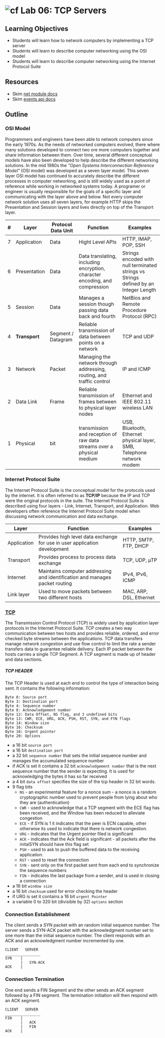 ![cf](https://i.imgur.com/7v5ASc8.png) Lab 06: TCP Servers
======

## Learning Objectives  
* Students will learn how to network computers by implementing a TCP server
* Students will learn to describe computer networking using the OSI model
* Students will learn to describe computer networking using the Internet Protocol Suite

## Resources
* Skim [net module docs](https://nodejs.org/api/net.html)
* Skim [events api docs](https://nodejs.org/api/events.html)

## Outline

### OSI Model  
Programmers and engineers have been able to network computers since the early 1970s. As the needs of networked computers evolved, there where many solutions developed to connect two ore more computers together and share information between them. Over time, several different conceptual models have also been developed to help describe the different networking solutions. In the mid 1980s the _"Open Systems Interconnection Reference Model"_ (OSI model) was developed as a seven layer model. This seven layer OSI model has continued to accurately describe the different processes in computer networking, and is still widely used as a point of reference while working in networked systems today. A programer or engineer is usually responsible for the goals of a specific layer and communicating with the layer above and below. Not every computer network solution uses all seven layers, for example HTTP skips the Presentation and Session layers and lives directly on top of the Transport layer.


| # | Layer | Protocol Data Unit | Function | Examples |   
| --- | ---- | ----- | ----- | ----- |
| 7 | Application | Data | Hight Level APIs | HTTP, IMAP, POP, SSH |  
| 6 | Presentation | Data | Data translating, including encryption, character encoding, and compression | Strings encoded with null terminated strings vs Strings defined by an Integer Length |  
| 5 | Session | Data | Manages a session though passing data back and fourth | NetBios and Remote Procedure Protocol (RPC) |
| 4 | **Transport** | Segment / Datagram | Reliable transmission of data between points on a network | TCP and UDP |
| 3 | Network | Packet | Managing the network through addressing, routing, and traffic control | IP and ICMP
| 2 | Data Link | Frame | Reliable transmission of frames between to physical layer nodes | Ethernet and IEEE 802.11 wireless LAN |
| 1 | Physical | bit | transmission and reception of raw data streams over a physical medium | USB, Bluetooth, Ethernet physical layer, SMB, Telephone network modem |

### Internet Protocol Suite
The Internet Protocol Suite is the conceptual model for the protocols used by the internet. It is often referred to as **TCP/IP** because the IP and TCP were the original protocols in the suite. The Internet Protocol Suite is described using four layers - Link, Internet, Transport, and Application. Web developers often reference the Internet Protocol Suite model when discussing network communication and data exchange.

| Layer | Function | Examples |
| ---- | ---- | ---- |
| Application | Provides high level data exchange for use in user application development |  HTTP, SMTP, FTP, DHCP |
| Transport | Provides process to process data exchange | TCP, UDP, µTP|
| Internet | Maintains computer addressing and identification and manages packet routing | IPv4, IPv6, ICMP |
| Link layer | Used to move packets between two different hosts | MAC, ARP, DSL, Ethernet |

### [TCP](https://www.ietf.org/rfc/rfc793.txt)
The Transmission Control Protocol (TCP) is widely used by application layer protocols in the Internet Protocol Suite. TCP creates a two way communication between two hosts and provides reliable, ordered, and error checked byte streams between the applications. TCP data transfers manage network congestion and use flow control to limit the rate a sender transfers data to guarantee reliable delivery. Each IP packet between the hosts carries a single TCP Segment. A TCP segment is made up of header and data sections.

##### TCP HEADER
The TCP Header is used at each end to control the type of interaction being sent. It contains the following information:

```
Byte 0: Source port
Byte 3: Destination port
Byte 4: Sequence number
Byte 8: Acknowledgement number
Byte 12: Data Offset, NS flag, and 3 undefined bits
Byte 13: CWR, ECE, URG, ACK, PSH, RST, SYN, and FYN flags
Byte 14: Window size
Byte 16: Checksum
Byte 18: Urgent pointer
Byte 20: Options
```

* a 16 bit `source port`
* a 16 bit `destination port`
* a 32 bit `sequence number` that sets the initial sequence number and manages the accumulated sequence number
* if ACK is set it contains a 32 bit `acknowledgement number` that is the next sequence number that the sender is expecting. It is used for acknowledging the bytes it has so far received 
* a 4 bit `data offset` specifies the size of the tcp header in 32 bit words.
* 9 flag bits
  * `NS` - an experimental feature for a nonce sum - a nonce is a random cryptographic number used to prevent people from lying about who they are (authentication)
  * `CWR` - used to acknowledge that a TCP segment with the ECE flag has been received, and the Window has been reduced to alleviate congestion
  * `ECE` - if SYN is 1 it indicates that the peer is ECN capable, other otherwise its used to indicate that there is network congestion.
  * `URG` - indicates that the Urgent pointer filed is significant
  * `ACK` - indicates that the Ack field is significant - all packets after the initalSYN should have this flag set
  * `PSH` - used to ask to push the buffered data to the receiving application.
  * `RST` - used to reset the connection
  * `SYN` - sent only on the first packet sent from each end to synchronize the sequence numbers
  * `FIN` - indicates the last package from a sender, and is used in closing a connection
* a 16 bit `window size`
* a 16 bit `checksum` used for error checking the header
* if URG is set it contains a 16 bit `urgent Pointer`
* a variable 0 to 320 bit (divisible by 32) `options` section

### Connection Establishment
The client sends a SYN packet with an random initial sequence number. The server sends a SYN-ACK packet with the acknowledgment number set to one more than the initial sequence number. The client responds with an ACK and an acknowledgment number incremented by one.

```
CLIENT   SERVER
________________
SYN    |
       |   SYN-ACK
ACK    |
```

### Connection Termination
One end sends a FIN Segment and the other sends an ACK segment followed by a FIN segment. The termination initiation will then respond with an ACK segment.

```
CLIENT   SERVER
________________
FIN    |
       |   ACK
       |   FIN
ACK    |
```